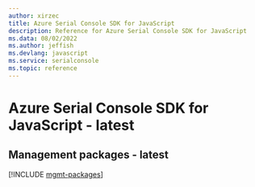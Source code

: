 ```yaml
---
author: xirzec
title: Azure Serial Console SDK for JavaScript
description: Reference for Azure Serial Console SDK for JavaScript
ms.data: 08/02/2022
ms.author: jeffish
ms.devlang: javascript
ms.service: serialconsole
ms.topic: reference
---
```

# Azure Serial Console SDK for JavaScript - latest

## Management packages - latest
[!INCLUDE [mgmt-packages](serial-console-mgmt-index.md)]